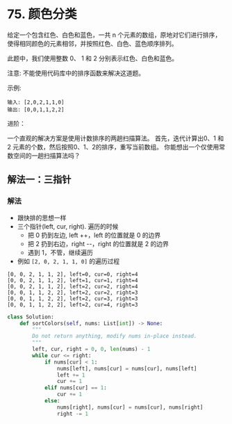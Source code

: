 # 75. 颜色分类

给定一个包含红色、白色和蓝色，一共 n 个元素的数组，原地对它们进行排序，使得相同颜色的元素相邻，并按照红色、白色、蓝色顺序排列。

此题中，我们使用整数 0、 1 和 2 分别表示红色、白色和蓝色。

注意:
不能使用代码库中的排序函数来解决这道题。

示例:
```
输入: [2,0,2,1,1,0]
输出: [0,0,1,1,2,2]
```

进阶：

一个直观的解决方案是使用计数排序的两趟扫描算法。
首先，迭代计算出0、1 和 2 元素的个数，然后按照0、1、2的排序，重写当前数组。
你能想出一个仅使用常数空间的一趟扫描算法吗？


## 解法一：三指针

### 解法
- 跟快排的思想一样
- 三个指针(left, cur, right). 遍历的时候
    - 把 0 扔到左边, left ++，left 的位置就是 0 的边界
    - 把 2 扔到右边，right --，right 的位置就是 2 的边界
    - 遇到 1，不管，继续遍历
- 例如 `[2, 0, 2, 1, 1, 0]` 的遍历过程
```
[0, 0, 2, 1, 1, 2], left=0, cur=0, right=4
[0, 0, 2, 1, 1, 2], left=1, cur=1, right=4
[0, 0, 2, 1, 1, 2], left=2, cur=2, right=4
[0, 0, 1, 1, 2, 2], left=2, cur=2, right=3
[0, 0, 1, 1, 2, 2], left=2, cur=3, right=3
[0, 0, 1, 1, 2, 2], left=2, cur=4, right=3
```

```python
class Solution:
    def sortColors(self, nums: List[int]) -> None:
        """
        Do not return anything, modify nums in-place instead.
        """
        left, cur, right = 0, 0, len(nums) - 1
        while cur <= right:
            if nums[cur] < 1:
                nums[left], nums[cur] = nums[cur], nums[left]
                left += 1
                cur += 1
            elif nums[cur] == 1:
                cur += 1
            else:
                nums[right], nums[cur] = nums[cur], nums[right]
                right -= 1
```